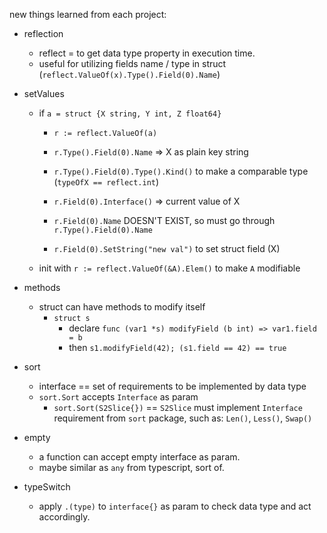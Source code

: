 new things learned from each project:
* reflection
    * reflect = to get data type property in execution time.
    * useful for utilizing fields name / type in struct (`reflect.ValueOf(x).Type().Field(0).Name`)

* setValues
    * if `a = struct {X string, Y int, Z float64}`
        * `r := reflect.ValueOf(a)`
        
        * `r.Type().Field(0).Name` => X as plain key string
        * `r.Type().Field(0).Type().Kind()` to make a comparable type (`typeOfX == reflect.int`)

        * `r.Field(0).Interface()` => current value of X

        * `r.Field(0).Name` DOESN'T EXIST, so must go through `r.Type().Field(0).Name`

        * `r.Field(0).SetString("new val")` to set struct field (X)

    * init with `r := reflect.ValueOf(&A).Elem()` to make `A` modifiable

* methods
    * struct can have methods to modify itself
        * `struct s`
            * declare `func (var1 *s) modifyField (b int) => var1.field = b`
            * then `s1.modifyField(42); (s1.field == 42) == true`

* sort
    * interface == set of requirements to be implemented by data type
    * `sort.Sort` accepts `Interface` as param
        * `sort.Sort(S2Slice{})` == `S2Slice` must implement `Interface` requirement from `sort` package, such as: `Len()`, `Less()`, `Swap()` 

* empty
    * a function can accept empty interface as param.
    * maybe similar as `any` from typescript, sort of.

* typeSwitch
    * apply `.(type)` to `interface{}` as param to check data type and act accordingly.
